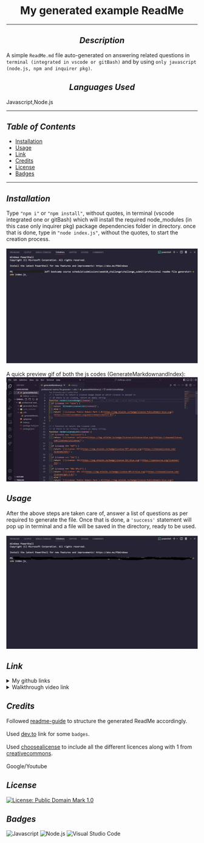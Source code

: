 
# <div align="center"> **My generated example ReadMe** </div>

---

## <div align="center"> *Description* </div>

  A simple `ReadMe.md` file auto-generated on answering related questions in `terminal (integrated in vscode or gitBash)` and by using `only javascript (node.js, npm and inquirer pkg)`.

## <div align="center"> *Languages Used* </div>

  Javascript,Node.js

---

## *Table of Contents*

* [Installation](#Installation)
* [Usage](#Usage)
* [Link](#Link)
* [Credits](#Credits)
* [License](#License)
* [Badges](#Badges)

---

## *Installation*

  Type `"npm i"` or `"npm install"`, without quotes, in terminal (vscode integrated one or gitBash) which will install the required node_modules (in this case only inquirer pkg) package dependencies folder in directory. once that is done, type in `"node index.js"`, without the quotes, to start the creation process.  </br></br> ![NodeCommand](../media/NodeCmd.jpg)  </br></br>  A quick preview gif of both the js codes (GenerateMarkdownandIndex):
  ![CodePreview](../media/IndexandGenerateMarkdownCodesPreview.gif)

## *Usage*

  After the above steps are taken care of, answer a list of questions as per required to generate the file. Once that is done, a `'success'` statement will pop up in terminal and a file will be saved in the directory, ready to be used.  </br></br>  ![Usage process](../media/Terminal_NodeInitialize-to-ReadMeSavedSuccessfully.gif)

## *Link*

<details>

<summary>My github links</summary>

>[A-N26](https://github.com/A-N26)

* >[Professional-ReadMe-file-generator]([https://github.com/A-N26/professional-readme-file-generator](https://drive.google.com/file/d/1111INp67AX5DvvU1ep1yGw7sDqzPoqna/view))

* >[No deployed link]

</details>

<details>

<summary>Walkthrough video link</summary>
  
> [Professional-ReadMe-file-generator-walkthrough-video](https://drive.google.com/file/d/1sjr6pZzkm_v7w45Jw4sGSi0eZJ6iK_8l/view)

</details>

## *Credits*

   Followed [readme-guide](https://coding-boot-camp.github.io/full-stack/github/professional-readme-guide) to structure the generated ReadMe accordingly.  </br></br>  Used [dev.to](https://dev.to/envoy_/150-badges-for-github-pnk#ide) link for some `badges`.  </br></br>  Used [choosealicense](https://choosealicense.com/) to include all the different licences along with 1 from [creativecommons](https://creativecommons.org/publicdomain/mark/1.0/).  </br></br>  Google/Youtube

## *License*

  [![License: Public Domain Mark 1.0](https://img.shields.io/badge/license-PublicDomain-blue.svg)](https://creativecommons.org/publicdomain/mark/1.0/)

## *Badges*

  ![Javascript](https://img.shields.io/badge/JavaScript-323330?style=for-the-badge&logo=javascript&logoColor=F7DF1E)  ![Node.js](https://img.shields.io/badge/Node.js-43853D?style=for-the-badge&logo=node.js&logoColor=white)  ![Visual Studio Code](https://img.shields.io/badge/Visual_Studio_Code-0078D4?style=for-the-badge&logo=visual%20studio%20code&logoColor=white)

